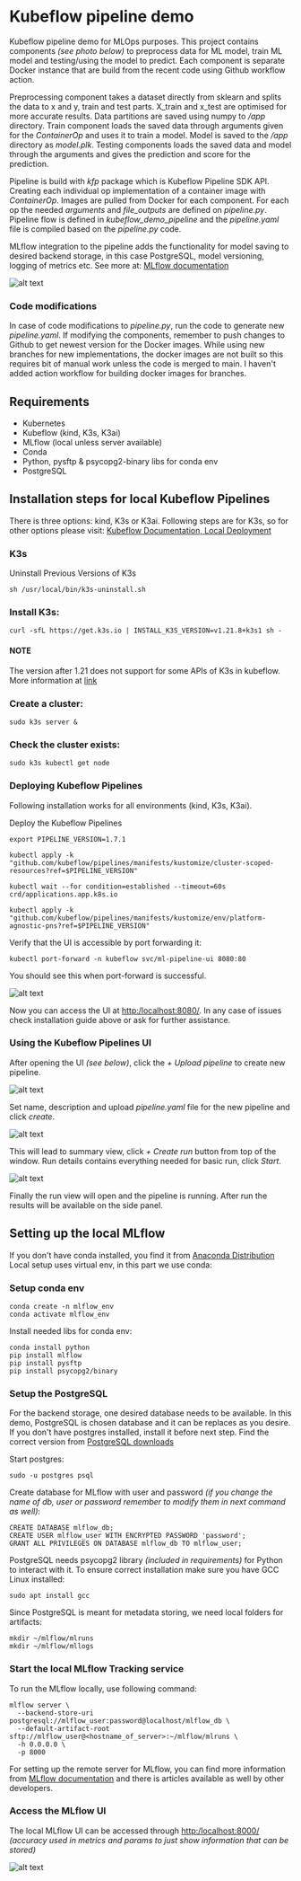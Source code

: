 # Kubeflow pipeline demo
Kubeflow pipeline demo for MLOps purposes.
This project contains components _(see photo below)_ to preprocess data for ML model,
train ML model and testing/using the model to predict. Each component is
separate Docker instance that are build from the recent code using Github workflow action.

Preprocessing component takes a dataset directly from sklearn and
splits the data to x and y, train and test parts. X_train and x_test are optimised for more accurate results.
Data partitions are saved using numpy to _/app_ directory. 
Train component loads the saved data through arguments given for the _ContainerOp_ and uses it to
train a model. Model is saved to the _/app_ directory as _model.plk_.
Testing components loads the saved data and model through the arguments
and gives the prediction and score for the prediction.

Pipeline is build with _kfp_ package which is Kubeflow Pipeline SDK API.
Creating each individual op implementation of a container image with _ContainerOp_. 
Images are pulled from Docker for each component. For each op the needed _arguments_ and
_file_outputs_ are defined on _pipeline.py_. Pipeline flow is defined in _kubeflow_demo_pipeline_ and 
the _pipeline.yaml_ file is compiled based on the _pipeline.py_ code.

MLflow integration to the pipeline adds the functionality for model saving to desired backend storage,
in this case PostgreSQL, model versioning, logging of metrics etc. See more at: [MLflow documentation](https://mlflow.org/docs/latest/index.html)


![alt text](photos/kubeflow-pipline.png "Kubeflow pipeline components")

### Code modifications

In case of code modifications to _pipeline.py_, run the code to generate new _pipeline.yaml_.
If modifying the components, remember to push changes to Github to get newest version for the Docker images.
While using new branches for new implementations, the docker images are not built so this requires bit of manual
work unless the code is merged to main. I haven't added action workflow for building docker images for branches.

## Requirements

* Kubernetes
* Kubeflow (kind, K3s, K3ai)
* MLflow (local unless server available)
* Conda
* Python, pysftp & psycopg2-binary libs for conda env
* PostgreSQL

## Installation steps for local Kubeflow Pipelines
There is three options: kind, K3s or K3ai. 
Following steps are for K3s, so for other options please visit: 
[Kubeflow Documentation, Local Deployment](https://www.kubeflow.org/docs/components/pipelines/installation/localcluster-deployment/)

### K3s

Uninstall Previous Versions of K3s
```shell
sh /usr/local/bin/k3s-uninstall.sh
```

### Install K3s:
```shell
curl -sfL https://get.k3s.io | INSTALL_K3S_VERSION=v1.21.8+k3s1 sh -
```
#### NOTE
The version after 1.21 does not support for some APIs of K3s in kubeflow. 
More information at [link](https://stackoverflow.com/questions/70420241/issues-when-setting-up-kubeflow-pipeline-on-minikube/70450847)


### Create a cluster:
```shell
sudo k3s server &
```

### Check the cluster exists:
```shell
sudo k3s kubectl get node
```

### Deploying Kubeflow Pipelines
Following installation works for all environments (kind, K3s, K3ai).

Deploy the Kubeflow Pipelines
```shell
export PIPELINE_VERSION=1.7.1

kubectl apply -k "github.com/kubeflow/pipelines/manifests/kustomize/cluster-scoped-resources?ref=$PIPELINE_VERSION"

kubectl wait --for condition=established --timeout=60s crd/applications.app.k8s.io

kubectl apply -k "github.com/kubeflow/pipelines/manifests/kustomize/env/platform-agnostic-pns?ref=$PIPELINE_VERSION"
```

Verify that the UI is accessible by port forwarding it:
```shell
kubectl port-forward -n kubeflow svc/ml-pipeline-ui 8080:80
```

You should see this when port-forward is successful.

![alt text](photos/port-forwarding.png "Successful port-forwarding")

Now you can access the UI at [http:/localhost:8080/](http://localhost:8080/).
In any case of issues check installation guide above or ask for further assistance.


### Using the Kubeflow Pipelines UI

After opening the UI _(see below)_, click the _+ Upload pipeline_ to create new pipeline.

![alt text](photos/kubeflow-ui-home.png "Kubeflow Pipelines UI")

Set name, description and upload _pipeline.yaml_ file for the new pipeline and click _create_.

![alt text](photos/upload-pipeline.png "Upload pipeline yaml")

This will lead to summary view, click _+ Create run_ button from top of the window.
Run details contains everything needed for basic run, click _Start_.

![alt text](photos/start-run.png "Start new run")

Finally the run view will open and the pipeline is running. 
After run the results will be available on the side panel.

## Setting up the local MLflow

If you don't have conda installed, you find it from [Anaconda Distribution](https://www.anaconda.com/products/distribution#linux)
Local setup uses virtual env, in this part we use conda:

### Setup conda env

```shell
conda create -n mlflow_env
conda activate mlflow_env
```

Install needed libs for conda env:

```shell
conda install python
pip install mlflow
pip install pysftp
pip install psycopg2/binary
```


### Setup the PostgreSQL

For the backend storage, one desired database needs to be available. 
In this demo, PostgreSQL is chosen database and it can be replaces as you desire.
If you don't have postgres installed, install it before next step. Find the correct version from
[PostgreSQL downloads](https://www.postgresql.org/download/)

Start postgres:
```shell
sudo -u postgres psql
```

Create database for MLflow with user and password _(if you change the name of db, user or password
remember to modify them in next command as well)_:
```postgresql
CREATE DATABASE mlflow_db;
CREATE USER mlflow_user WITH ENCRYPTED PASSWORD 'password';
GRANT ALL PRIVILEGES ON DATABASE mlflow_db TO mlflow_user;
```

PostgreSQL needs psycopg2 library _(included in requirements)_ for Python to interact with it. To ensure correct installation make sure you have GCC Linux installed:
```shell
sudo apt install gcc
```

Since PostgreSQL is meant for metadata storing, we need local folders for artifacts:
```shell
mkdir ~/mlflow/mlruns
mkdir ~/mlflow/mllogs
```

### Start the local MLflow Tracking service
To run the MLflow locally, use following command:
```shell
mlflow server \
  --backend-store-uri postgresql://mlflow_user:password@localhost/mlflow_db \
  --default-artifact-root sftp://mlflow_user@<hostname_of_server>:~/mlflow/mlruns \
  -h 0.0.0.0 \
  -p 8000
```

For setting up the remote server for MLflow, you can find more information from [MLflow documentation](https://mlflow.org/docs/latest/tracking.html#mlflow-tracking-servers) and
there is articles available as well by other developers.

### Access the MLflow UI

The local MLflow UI can be accessed through [http:/localhost:8000/](http://localhost:8000/)
_(accuracy used in metrics and params to just show information that can be stored)_

![alt text](photos/mlflow.png "MLflow UI")

